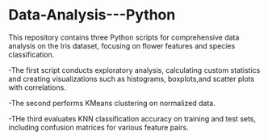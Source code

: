 # Data-Analysis---Python

This repository contains three Python scripts for comprehensive data analysis on the Iris dataset,
focusing on flower features and species classification.

-The first script conducts exploratory analysis, calculating custom statistics and creating visualizations such as histograms,
boxplots,and scatter plots with correlations.

-The second performs KMeans clustering on normalized data. 

-THe third evaluates KNN classification accuracy on training and test sets,
including confusion matrices for various feature pairs.

